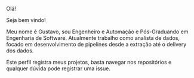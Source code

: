 Olá!

Seja bem vindo!

Meu nome é Gustavo, sou Engenheiro e Automação e Pós-Graduando em Engenharia de Software. Atualmente trabalho como analista de dados, focado em desenvolvimento de pipelines desde a extração até o delivery dos dados.

Este perfil registra meus projetos, basta navegar nos repositórios e qualquer dúvida pode registrar uma issue.
